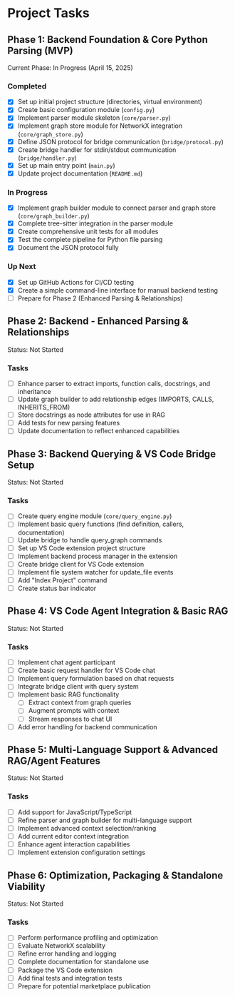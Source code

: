 # Project Tasks

## Phase 1: Backend Foundation & Core Python Parsing (MVP)
Current Phase: In Progress (April 15, 2025)

### Completed
- [x] Set up initial project structure (directories, virtual environment)
- [x] Create basic configuration module (`config.py`)
- [x] Implement parser module skeleton (`core/parser.py`)
- [x] Implement graph store module for NetworkX integration (`core/graph_store.py`)
- [x] Define JSON protocol for bridge communication (`bridge/protocol.py`)
- [x] Create bridge handler for stdin/stdout communication (`bridge/handler.py`)
- [x] Set up main entry point (`main.py`)
- [x] Update project documentation (`README.md`)

### In Progress
- [x] Implement graph builder module to connect parser and graph store (`core/graph_builder.py`)
- [x] Complete tree-sitter integration in the parser module
- [x] Create comprehensive unit tests for all modules
- [x] Test the complete pipeline for Python file parsing
- [x] Document the JSON protocol fully

### Up Next
- [x] Set up GitHub Actions for CI/CD testing
- [x] Create a simple command-line interface for manual backend testing
- [ ] Prepare for Phase 2 (Enhanced Parsing & Relationships)

## Phase 2: Backend - Enhanced Parsing & Relationships
Status: Not Started

### Tasks
- [ ] Enhance parser to extract imports, function calls, docstrings, and inheritance
- [ ] Update graph builder to add relationship edges (IMPORTS, CALLS, INHERITS_FROM)
- [ ] Store docstrings as node attributes for use in RAG
- [ ] Add tests for new parsing features
- [ ] Update documentation to reflect enhanced capabilities

## Phase 3: Backend Querying & VS Code Bridge Setup
Status: Not Started

### Tasks
- [ ] Create query engine module (`core/query_engine.py`)
- [ ] Implement basic query functions (find definition, callers, documentation)
- [ ] Update bridge to handle query_graph commands
- [ ] Set up VS Code extension project structure
- [ ] Implement backend process manager in the extension
- [ ] Create bridge client for VS Code extension
- [ ] Implement file system watcher for update_file events
- [ ] Add "Index Project" command
- [ ] Create status bar indicator

## Phase 4: VS Code Agent Integration & Basic RAG
Status: Not Started

### Tasks
- [ ] Implement chat agent participant
- [ ] Create basic request handler for VS Code chat
- [ ] Implement query formulation based on chat requests
- [ ] Integrate bridge client with query system
- [ ] Implement basic RAG functionality
  - [ ] Extract context from graph queries
  - [ ] Augment prompts with context
  - [ ] Stream responses to chat UI
- [ ] Add error handling for backend communication

## Phase 5: Multi-Language Support & Advanced RAG/Agent Features
Status: Not Started

### Tasks
- [ ] Add support for JavaScript/TypeScript
- [ ] Refine parser and graph builder for multi-language support
- [ ] Implement advanced context selection/ranking
- [ ] Add current editor context integration
- [ ] Enhance agent interaction capabilities
- [ ] Implement extension configuration settings

## Phase 6: Optimization, Packaging & Standalone Viability
Status: Not Started

### Tasks
- [ ] Perform performance profiling and optimization
- [ ] Evaluate NetworkX scalability
- [ ] Refine error handling and logging
- [ ] Complete documentation for standalone use
- [ ] Package the VS Code extension
- [ ] Add final tests and integration tests
- [ ] Prepare for potential marketplace publication
